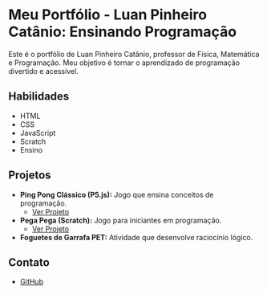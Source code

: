 # Meu Portfólio - Luan Pinheiro Catânio: Ensinando Programação

Este é o portfólio de Luan Pinheiro Catânio, professor de Física, Matemática e Programação. Meu objetivo é tornar o aprendizado de programação divertido e acessível.

## Habilidades
* HTML
* CSS
* JavaScript
* Scratch
* Ensino

## Projetos
* **Ping Pong Clássico (P5.js):** Jogo que ensina conceitos de programação.
    * [Ver Projeto](https://editor.p5js.org/luancatanio/sketches/FJofVWNQc)
* **Pega Pega (Scratch):** Jogo para iniciantes em programação.
    * [Ver Projeto](https://scratch.mit.edu/projects/979686615/)
* **Foguetes de Garrafa PET:** Atividade que desenvolve raciocínio lógico.

## Contato
* [GitHub](https://github.com/LuanPinheiroCatanio)
